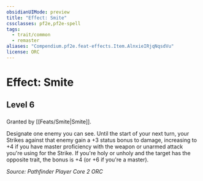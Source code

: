 ```yaml
---
obsidianUIMode: preview
title: "Effect: Smite"
cssclasses: pf2e,pf2e-spell
tags:
  - trait/common
  - remaster
aliases: "Compendium.pf2e.feat-effects.Item.AlnxieIRjqNqsdVu"
license: ORC
---
```

# Effect: Smite
## Level 6
### 






Granted by [[Feats/Smite|Smite]].

Designate one enemy you can see. Until the start of your next turn, your Strikes against that enemy gain a +3 status bonus to damage, increasing to +4 if you have master proficiency with the weapon or unarmed attack you're using for the Strike. If you're holy or unholy and the target has the opposite trait, the bonus is +4 (or +6 if you're a master).

*Source: Pathfinder Player Core 2*
*ORC*